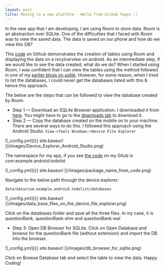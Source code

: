```yaml
---
layout: post
title: Moving to a new platform - Hello from Github Pages :)
---
```


In the new app that I am developing, I am using Room to store data. Room is an abstraction over SQLite. One of the difficulties that I faced with Room was to view the saved data. The data is saved on our phone and how do we view this DB?

This [code](https://github.com/pyarisinghk/SampleCodes/tree/master/RoomWithoutLiveData) on Github demonstrates the creation of tables using Room and displaying the data on a recylcerview on android. As an intermediate step, if we would like to see the data created, what do we do?
When I started using Room, I was confident that I can view the tables using the method followed in one of my [earlier blogs on sqlite](https://medium.com/@pyarisingh/sqlite-cheat-sheet-cf0d6bc3f0c6). However, for some reason, when I tried to list the databases, I could never get the databases listed with this & hence this approach.

The below are the steps that can be followed to view the database created by Room. 
* Step 1 — Download an SQLite Browser application. I downloaded it from [here](https://sqlitebrowser.org/). You might have to go to the [downloads tab](https://sqlitebrowser.org/dl/) to download it.
* Step 2 — Copy the database created on the mobile on to your machine. There are several ways to do this. I followed this approach using the Android Studio.
 `View->Tools Windows->Device File Explorer `
 
 ![_config.yml]({{ site.baseurl }}/images/Device_Explorer_Android_Studio.png)
 
 The namespace for my app, if you see [the code](https://github.com/pyarisinghk/SampleCodes/tree/master/RoomWithoutLiveData) on my Gitub is com.example.android.todolist

 ![_config.yml]({{ site.baseurl }}/images/package_name_from_code.png)
 
 Navigate to the below path through the device explorer:

`data/data/com.example.android.todolist/databases`

 ![_config.yml]({{ site.baseurl }}/images/data_base_files_on_the_device_file_explorer.png)


Click on the databases folder and save all the three files. In my case, it is questionBank, questionBank-shm and questionBank-wal
* Step 3: Open DB Browser for SQLite.
Click on Open Database and browse for the questionBank file (without extension) and import the DB into the browser.

 ![_config.yml]({{ site.baseurl }}/images/db_browser_for_sqlite.png)
 
 Click on Browse Database tab and select the table to view the data.
Happy Coding!

